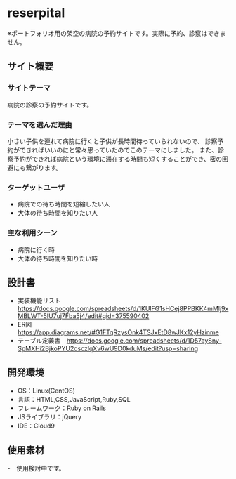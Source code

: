 # reserpital 
※ポートフォリオ用の架空の病院の予約サイトです。実際に予約、診察はできません。



## サイト概要
### サイトテーマ
病院の診察の予約サイトです。

### テーマを選んだ理由
小さい子供を連れて病院に行くと子供が長時間待っていられないので、
診察予約ができればいいのにと常々思っていたのでこのテーマにしました。
また、診察予約ができれば病院という環境に滞在する時間も短くすることができ、密の回避にも繋がります。　

### ターゲットユーザ
- 病院での待ち時間を短縮したい人
- 大体の待ち時間を知りたい人

### 主な利用シーン
- 病院に行く時
- 大体の待ち時間を知りたい時

## 設計書
- 実装機能リスト　https://docs.google.com/spreadsheets/d/1KUlFG1sHCej8PPBKK4mMlj9xMBLWT-5IU7uj7Fba5j4/edit#gid=375590402
- ER図　https://app.diagrams.net/#G1FTgRzysOnk4TSJxEtD8wJKx12yHzinme
- テーブル定義書　https://docs.google.com/spreadsheets/d/1D57aySny-SpMXHi2BjkoPYU2osczlqXv6wU9D0kduMs/edit?usp=sharing

## 開発環境
- OS：Linux(CentOS)
- 言語：HTML,CSS,JavaScript,Ruby,SQL
- フレームワーク：Ruby on Rails
- JSライブラリ：jQuery
- IDE：Cloud9

## 使用素材
-　使用検討中です。